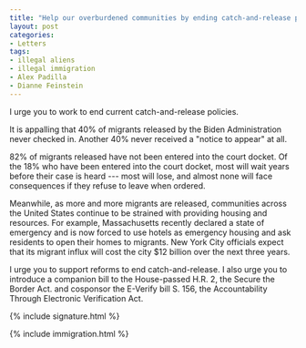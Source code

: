 ```yaml
---
title: "Help our overburdened communities by ending catch-and-release policies"
layout: post
categories:
- Letters
tags:
- illegal aliens
- illegal immigration
- Alex Padilla
- Dianne Feinstein
---
```


I urge you to work to end current catch-and-release policies.

It is appalling that 40% of migrants released by the Biden Administration never checked in. Another 40% never received a "notice to appear" at all.

82% of migrants released have not been entered into the court docket. Of the 18% who have been entered into the court docket, most will wait years before their case is heard --- most will lose, and almost none will face consequences if they refuse to leave when ordered.

Meanwhile, as more and more migrants are released, communities across the United States continue to be strained with providing housing and resources. For example, Massachusetts recently declared a state of emergency and is now forced to use hotels as emergency housing and ask residents to open their homes to migrants. New York City officials expect that its migrant influx will cost the city $12 billion over the next three years.

I urge you to support reforms to end catch-and-release. I also urge you to introduce a companion bill to the House-passed H.R. 2, the Secure the Border Act. and cosponsor the E-Verify bill S. 156, the Accountability Through Electronic Verification Act.

{% include signature.html %}

{% include immigration.html %}

